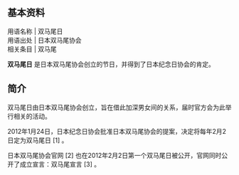 **基本资料**  
---  
用语名称  |  双马尾日   
用语出处  |  日本双马尾协会   
相关条目  |  双马尾   
  
**双马尾日** 是日本双马尾协会创立的节日，并得到了日本纪念日协会的肯定。

##  简介

双马尾日由日本双马尾协会创立，旨在借此加深男女间的关系，届时官方会为此举行相关的活动。

2012年1月24日，日本纪念日协会批准日本双马尾协会的提案，决定将每年2月2日定为双马尾日  [1]  。

日本双马尾协会官网  [2]  也在2012年2月2日第一个双马尾日被公开，官网同时公开了成立宣言：双马尾宣言  [3]  。